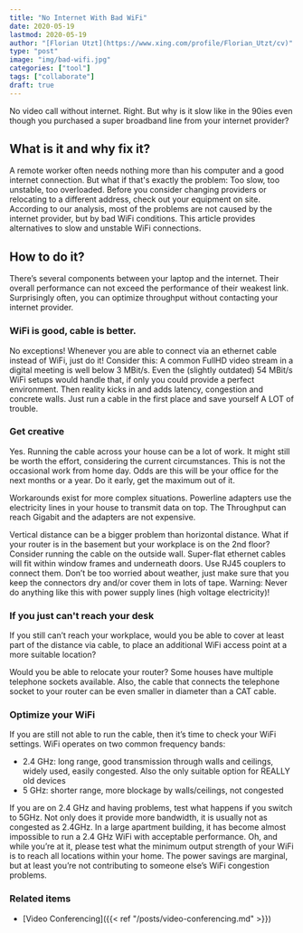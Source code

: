 ```yaml
---
title: "No Internet With Bad WiFi"
date: 2020-05-19
lastmod: 2020-05-19
author: "[Florian Utzt](https://www.xing.com/profile/Florian_Utzt/cv)"
type: "post"
image: "img/bad-wifi.jpg"
categories: ["tool"]
tags: ["collaborate"]
draft: true
---
```


No video call without internet. Right. But why is it slow like in the 90ies even though you purchased a super broadband line from your internet provider? 

<!--more-->

## What is it and why fix it?

A remote worker often needs nothing more than his computer and a good internet connection. But what if that's exactly the problem: Too slow, too unstable, too overloaded. Before you consider changing providers or relocating to a different address, check out your equipment on site. According to our analysis, most of the problems are not caused by the internet provider, but by bad WiFi conditions. This article provides alternatives to slow and unstable WiFi connections.

## How to do it?

There’s several components between your laptop and the internet. Their overall performance can not exceed the performance of their weakest link. Surprisingly often, you can optimize throughput without contacting your internet provider.

### WiFi is good, cable is better.

No exceptions! Whenever you are able to connect via an ethernet cable instead of WiFi, just do it! 
Consider this: A common FullHD video stream in a digital meeting is well below 3 MBit/s. Even the (slightly outdated) 54 MBit/s WiFi setups would handle that, if only you could provide a perfect environment. Then reality kicks in and adds latency, congestion and  concrete walls. Just run a cable in the first place and save yourself A LOT of trouble.

### Get creative

Yes. Running the cable across your house can be a lot of work. It might still be worth the effort, considering the current circumstances. This is not the occasional work from home day. Odds are this will be your office for the next months or a year. Do it early, get the maximum out of it. 

Workarounds exist for more complex situations. Powerline adapters use the electricity lines in your house to transmit data on top. The Throughput can reach Gigabit and the adapters are not expensive. 

<!--Image Powerline adapter-->

Vertical distance can be a bigger problem than horizontal distance. What if your router is in the basement but your workplace is on the 2nd floor? Consider running the cable on the outside wall. Super-flat ethernet cables will fit within window frames and underneath doors. Use RJ45 couplers to connect them. Don’t be too worried about weather, just make sure that you keep the connectors dry and/or cover them in lots of tape. Warning: Never do anything like this with power supply lines (high voltage electricity)!

### If you just can't reach your desk

If you still can’t reach your workplace, would you be able to cover at least part of the distance via cable, to place an additional WiFi access point at a more suitable location?

Would you be able to relocate your router? Some houses have multiple telephone sockets available. Also, the cable that connects the telephone socket to your router can be even smaller in diameter than a CAT cable.

### Optimize your WiFi

If you are still not able to run the cable, then it’s time to check your WiFi settings. WiFi operates on two common frequency bands:

* 2.4 GHz: long range, good transmission through walls and ceilings, widely used, easily
congested. Also the only suitable option for REALLY old devices
* 5 GHz: shorter range, more blockage by walls/ceilings, not congested

If you are on 2.4 GHz and having problems, test what happens if you switch to 5GHz. Not only does it provide more bandwidth, it is usually not as congested as 2.4GHz. In a large apartment building, it has become almost impossible to run a 2.4 GHz WiFi with acceptable performance. Oh, and while you’re at it, please test what the minimum output strength of your WiFi is to reach all locations within your home. The power savings are marginal, but at least you’re not contributing to someone else’s WiFi congestion problems.

### Related items

* [Video Conferencing]({{< ref "/posts/video-conferencing.md" >}})
